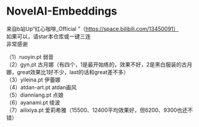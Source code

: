 # NovelAI-Embeddings
来自b站Up“红心咖啡_Official ”（https://space.bilibili.com/13450091）<br>
如果可以，请star本仓库或一键三连<br>
非常感谢<br>

（1）ruoyin.pt     弱音<br>
（2）gyn.pt        古月娜（有四个，1是最开始练的，效果不好，2是黑白服装的古月娜，great效果比1好不少，last的话和great差不多）<br>
（3）yileina.pt    伊蕾娜<br>
（4）atdan-art.pt  atdan画风<br>
（5）dianniang.pt  点娘<br>
（6）ayanami.pt    绫波<br>
（7）ailixiya.pt   爱莉希雅（15500、12400平均效果好，但6200、9300也还不错）<br>


